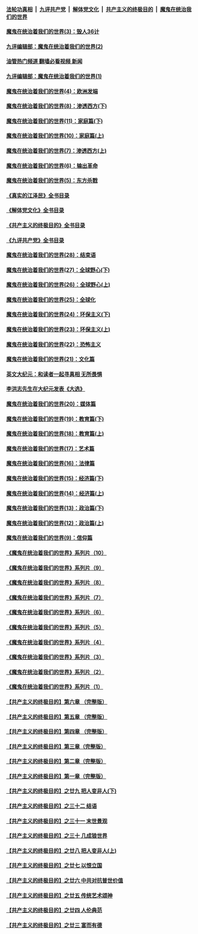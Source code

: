 ####  [法轮功真相](../../../../basic/blob/master/README.md?t=09260201) &nbsp;|&nbsp; [九评共产党](../../../../9ping.md/blob/master/README.md?t=09260201) &nbsp;|&nbsp; [解体党文化](../../../../jtdwh.md/blob/master/README.md?t=09260201)  &nbsp;|&nbsp; [共产主义的终极目的](../../../../gczydzjmd.md/blob/master/README.md?t=09260201) &nbsp;|&nbsp; [魔鬼在统治我们的世界](../../../../mgztzwmdsj.md/blob/master/README.md?t=09260201) 

#### [魔鬼在统治着我们的世界(3)：毁人36计](../pages/nsc422/n10411583.md?t=09260201) 

#### [九评编辑部：魔鬼在统治着我们的世界(2)](../pages/nsc422/n10410036.md?t=09260201) 

#### [油管热门频道 翻墙必看视频 新闻](http://136.244.67.144:81/youtube.html?09260201)

#### [九评编辑部：魔鬼在统治着我们的世界(1)](../pages/nsc422/n10406825.md?t=09260201) 

#### [魔鬼在统治着我们的世界(4)：欧洲发端](../pages/nsc422/n10414890.md?t=09260201) 

#### [魔鬼在统治着我们的世界(8)：渗透西方(下)](../pages/nsc422/n10429603.md?t=09260201) 

#### [魔鬼在统治着我们的世界(11)：家庭篇(下)](../pages/nsc422/n10440961.md?t=09260201) 

#### [魔鬼在统治着我们的世界(10)：家庭篇(上)](../pages/nsc422/n10435448.md?t=09260201) 

#### [魔鬼在统治着我们的世界(7)：渗透西方(上)](../pages/nsc422/n10426013.md?t=09260201) 

#### [魔鬼在统治着我们的世界(6)：输出革命](../pages/nsc422/n10421536.md?t=09260201) 

#### [魔鬼在统治着我们的世界(5)：东方杀戮](../pages/nsc422/n10417707.md?t=09260201) 

#### [《真实的江泽民》全书目录](../pages/nsc422/n13721399.md?t=09260201) 

#### [《解体党文化》全书目录](../pages/nsc422/n13721157.md?t=09260201) 

#### [《共产主义的终极目的》全书目录](../pages/nsc422/n13721048.md?t=09260201) 

#### [《九评共产党》全书目录](../pages/nsc422/n13708085.md?t=09260201) 

#### [魔鬼在统治着我们的世界(28)：结束语](../pages/nsc422/n10936246.md?t=09260201) 

#### [魔鬼在统治着我们的世界(27)：全球野心(下)](../pages/nsc422/n10928319.md?t=09260201) 

#### [魔鬼在统治着我们的世界(26)：全球野心(上)](../pages/nsc422/n10900318.md?t=09260201) 

#### [魔鬼在统治着我们的世界(25)：全球化](../pages/nsc422/n10788205.md?t=09260201) 

#### [魔鬼在统治着我们的世界(24)：环保主义(下)](../pages/nsc422/n10695307.md?t=09260201) 

#### [魔鬼在统治着我们的世界(23)：环保主义(上)](../pages/nsc422/n10688613.md?t=09260201) 

#### [魔鬼在统治着我们的世界(22)：恐怖主义](../pages/nsc422/n10614727.md?t=09260201) 

#### [魔鬼在统治着我们的世界(21)：文化篇](../pages/nsc422/n10597706.md?t=09260201) 

#### [英文大纪元：和读者一起寻真相 无所畏惧](../pages/nsc422/n12542027.md?t=09260201) 

#### [李洪志先生在大纪元发表《大选》](../pages/nsc422/n12534746.md?t=09260201) 

#### [魔鬼在统治着我们的世界(20)：媒体篇](../pages/nsc422/n10586579.md?t=09260201) 

#### [魔鬼在统治着我们的世界(19)：教育篇(下)](../pages/nsc422/n10564808.md?t=09260201) 

#### [魔鬼在统治着我们的世界(18)：教育篇(上)](../pages/nsc422/n10526970.md?t=09260201) 

#### [魔鬼在统治着我们的世界(17)：艺术篇](../pages/nsc422/n10499093.md?t=09260201) 

#### [魔鬼在统治着我们的世界(16)：法律篇](../pages/nsc422/n10485969.md?t=09260201) 

#### [魔鬼在统治着我们的世界(15)：经济篇(下)](../pages/nsc422/n10469975.md?t=09260201) 

#### [魔鬼在统治着我们的世界(14)：经济篇(上)](../pages/nsc422/n10457370.md?t=09260201) 

#### [魔鬼在统治着我们的世界(13)：政治篇(下)](../pages/nsc422/n10448270.md?t=09260201) 

#### [魔鬼在统治着我们的世界(12)：政治篇(上)](../pages/nsc422/n10444576.md?t=09260201) 

#### [魔鬼在统治着我们的世界(9)：信仰篇](../pages/nsc422/n10432159.md?t=09260201) 

#### [《魔鬼在统治着我们的世界》系列片（10）](../pages/nsc422/n12292670.md?t=09260201) 

#### [《魔鬼在统治着我们的世界》系列片（9）](../pages/nsc422/n12290859.md?t=09260201) 

#### [《魔鬼在统治着我们的世界》系列片（8）](../pages/nsc422/n12287445.md?t=09260201) 

#### [《魔鬼在统治着我们的世界》系列片（7）](../pages/nsc422/n12283425.md?t=09260201) 

#### [《魔鬼在统治着我们的世界》系列片（6）](../pages/nsc422/n12282314.md?t=09260201) 

#### [《魔鬼在统治着我们的世界》系列片（5）](../pages/nsc422/n12281419.md?t=09260201) 

#### [《魔鬼在统治着我们的世界》系列片（4）](../pages/nsc422/n12274024.md?t=09260201) 

#### [《魔鬼在统治着我们的世界》系列片（3）](../pages/nsc422/n12271322.md?t=09260201) 

#### [《魔鬼在统治着我们的世界》系列片（2）](../pages/nsc422/n12269049.md?t=09260201) 

#### [《魔鬼在统治着我们的世界》系列片（1）](../pages/nsc422/n12267575.md?t=09260201) 

#### [【共产主义的终极目的】第六章 （完整版）](../pages/nsc422/n11428913.md?t=09260201) 

#### [【共产主义的终极目的】第五章 （完整版）](../pages/nsc422/n11428912.md?t=09260201) 

#### [【共产主义的终极目的】第四章 （完整版）](../pages/nsc422/n11428907.md?t=09260201) 

#### [【共产主义的终极目的】第三章（完整版）](../pages/nsc422/n11428848.md?t=09260201) 

#### [【共产主义的终极目的】第二章（完整版）](../pages/nsc422/n11428831.md?t=09260201) 

#### [【共产主义的终极目的】第一章（完整版）](../pages/nsc422/n11417651.md?t=09260201) 

#### [【共产主义的终极目的】之廿九 把人变非人(下)](../pages/nsc422/n11344140.md?t=09260201) 

#### [【共产主义的终极目的】之三十二 结语](../pages/nsc422/n11360535.md?t=09260201) 

#### [【共产主义的终极目的】之三十一 末世景观](../pages/nsc422/n11351129.md?t=09260201) 

#### [【共产主义的终极目的】之三十 几成狼世界](../pages/nsc422/n11348280.md?t=09260201) 

#### [【共产主义的终极目的】之廿八 把人变非人(上)](../pages/nsc422/n11340492.md?t=09260201) 

#### [【共产主义的终极目的】之廿七 以恨立国](../pages/nsc422/n11336944.md?t=09260201) 

#### [【共产主义的终极目的】之廿六 中共对抗普世价值](../pages/nsc422/n11324785.md?t=09260201) 

#### [【共产主义的终极目的】之廿五 传统艺术颂神](../pages/nsc422/n11296396.md?t=09260201) 

#### [【共产主义的终极目的】之廿四 人伦典范](../pages/nsc422/n11296397.md?t=09260201) 

#### [【共产主义的终极目的】之廿三 富而有德](../pages/nsc422/n11283598.md?t=09260201) 

<img src='http://gfw-breaker.win/goodnews/indexes/nsc422.md' width='0px' height='0px'/>
